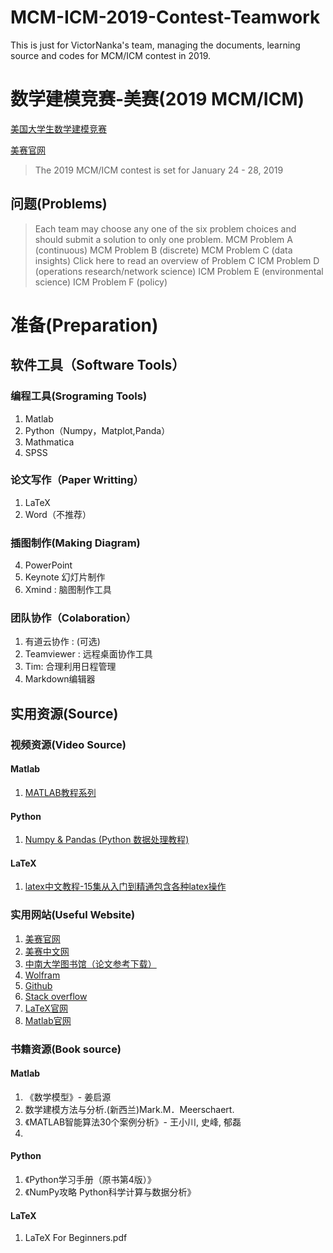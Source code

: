 # MCM-ICM-2019-Contest-Teamwork
This is just for VictorNanka's team, managing the documents,  learning source and codes for MCM/ICM contest in 2019. 
# 数学建模竞赛-美赛(2019 MCM/ICM)

[美国大学生数学建模竞赛](https://baike.baidu.com/item/美国大学生数学建模竞赛)

[美赛官网](http://www.comap.com/undergraduate/contests/)
> The 2019 MCM/ICM contest is set for January 24 - 28, 2019

## 问题(Problems)

> Each team may choose any one of the six problem choices and should submit a solution to only one problem.
MCM Problem A (continuous)
MCM Problem B (discrete)
MCM Problem C (data insights)
          Click here to read an overview of Problem C
ICM Problem D (operations research/network science)
ICM Problem E (environmental science)
ICM Problem F (policy)

# 准备(Preparation)

## 软件工具（Software Tools）

### 编程工具(Srograming Tools)

1. Matlab
2. Python（Numpy，Matplot,Panda）
3. Mathmatica
4. SPSS

### 论文写作（Paper Writting）

1. LaTeX
2. Word（不推荐）

### 插图制作(Making Diagram)

4. PowerPoint
5. Keynote 幻灯片制作
6. Xmind : 脑图制作工具

### 团队协作（Colaboration）

1. 有道云协作 : (可选)
2. Teamviewer : 远程桌面协作工具
3. Tim: 合理利用日程管理
4. Markdown编辑器


## 实用资源(Source)

### 视频资源(Video Source)

#### Matlab

1. [MATLAB教程系列](https://www.bilibili.com/video/av14503445/)
#### Python

1. [Numpy & Pandas (Python 数据处理教程)](https://www.bilibili.com/video/av16378934/)

#### LaTeX

1. [latex中文教程-15集从入门到精通包含各种latex操作]()

### 实用网站(Useful Website)

1. [美赛官网](http://www.comap.com/undergraduate/contests/)
2. [美赛中文网](http://www.mcmbooks.net)
3. [中南大学图书馆（论文参考下载）](http://lib.csu.edu.cn)
4. [Wolfram](https://www.wolframalpha.com)
5. [Github](https://github.com)
6. [Stack overflow](https://stackoverflow.com)
7. [LaTeX官网](https://www.latex-project.org)
8. [Matlab官网](https://www.mathworks.com/products/matlab.html)


### 书籍资源(Book source)

#### Matlab
1. 《数学模型》- 姜启源
2. 数学建模方法与分析.(新西兰)Mark.M．Meerschaert.
3. 《MATLAB智能算法30个案例分析》- 王小川, 史峰, 郁磊
4. 

#### Python
1. 《Python学习手册（原书第4版）》
2. 《NumPy攻略  Python科学计算与数据分析》

#### LaTeX
1. LaTeX For Beginners.pdf

